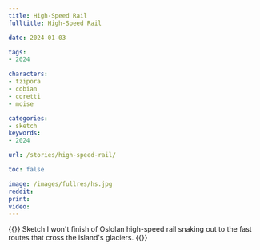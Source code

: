 ```yaml
---
title: High-Speed Rail
fulltitle: High-Speed Rail

date: 2024-01-03

tags:
- 2024

characters:
- tzipora
- cobian
- coretti
- moise

categories:
- sketch
keywords:
- 2024

url: /stories/high-speed-rail/

toc: false

image: /images/fullres/hs.jpg
reddit:
print:
video:
---
```

{{<note caption>}}
Sketch I won't finish of Oslolan high-speed rail snaking out to the fast routes that cross the island's glaciers.
{{</note>}}
